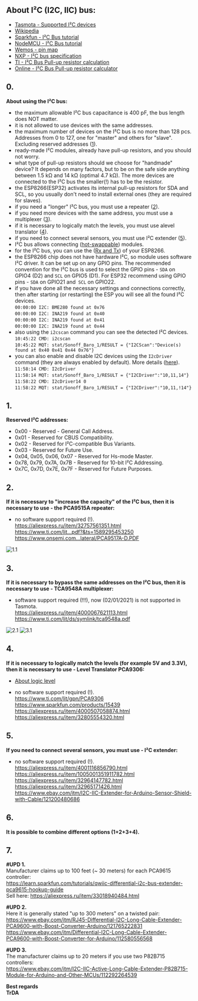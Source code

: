 ## About I²C (I2C, IIC) bus:
- [Tasmota - Supported I²C devices](https://tasmota.github.io/docs/I2CDevices/#supported-i2c-devices)
- [Wikipedia](https://en.wikipedia.org/wiki/I%C2%B2C)  
- [Sparkfun - I²C Bus tutorial](https://learn.sparkfun.com/tutorials/i2c)  
- [NodeMCU - I²C Bus tutorial](https://nodemcu.readthedocs.io/en/release/modules/i2c/)  
- [Wemos - pin map](https://nodemcu.readthedocs.io/en/release/modules/i2c/)
- [NXP - I²C bus specification](https://www.nxp.com/docs/en/user-guide/UM10204.pdf)
- [TI - I²C Bus Pull-up resistor calculation](https://www.ti.com/lit/an/slva689/slva689.pdf)
- [Online - I²C Bus Pull-up resistor calculator](https://atman-iot.com/blog/i2c-pull-up-calculator/)

## 0. 
**About using the I²C bus:**
- the maximum allowable I²C bus capacitance is 400 pF, the bus length does NOT matter.
- it is not allowed to use devices with the same addresses.
- the maximum number of devices on the I²C bus is no more than 128 pcs. Addresses from 0 to 127, one for "master" and others for "slave". Excluding reserved addresses ([1](https://github.com/TrDA-hab/Projects/blob/master/I2C%20bus/README.md#1)).
- ready-made I²C modules, already have pull-up resistors, and you should not worry.
- what type of pull-up resistors should we choose for "handmade" device? It depends on many factors, but to be on the safe side anything between 1.5 kΩ and 14 kΩ (optimal 4.7 kΩ). The more devices are connected to the I²C bus the smaller(!) has to be the resistor.
- the ESP8266(ESP32) activates its internal pull-up resistors for SDA and SCL, so you usually don't need to install external ones (they are required for slaves).
- if you need a "longer" I²C bus, you must use a repeater ([2](https://github.com/TrDA-hab/Projects/blob/master/I2C%20bus/README.md#2)).  
- if you need more devices with the same address, you must use a multiplexer ([3](https://github.com/TrDA-hab/Projects/blob/master/I2C%20bus/README.md#3)).  
- if it is necessary to logically match the levels, you must use alevel translator ([4](https://github.com/TrDA-hab/Projects/blob/master/I2C%20bus/README.md#4)).
- if you need to connect several sensors, you must use I²C extender ([5](https://github.com/TrDA-hab/Projects/blob/master/I2C%20bus/README.md#5)).
- I²C bus allows connecting ([hot-swappable](https://www.ti.com/lit/an/scpa058/scpa058.pdf)) modules.
- for the I²C bus, you can use the ([Rx and Tx](https://tasmota.github.io/docs/devices/Sonoff-Basic-and-BME280/#connect-bme280-to-sonoff-basic-based-on-the-gpio-locations)) of your ESP8266. 
- the ESP8266 chip does not have hardware I²C, so module uses software I²C driver. It can be set up on any GPIO pins. The recommended convention for the I²C bus is used to select the GPIO pins - `SDA` on GPIO4 (D2) and  `SCL` on GPIO5 (D1). For ESP32 recommend using GPIO pins - `SDA` on GPIO21 and` SCL` on GPIO22.
- if you have done all the necessary settings and connections correctly, then after starting (or restarting) the ESP you will see all the found I²C devices.   
  `00:00:00 I2C: BME280 found at 0x76`  
  `00:00:00 I2C: INA219 found at 0x40`  
  `00:00:00 I2C: INA219 found at 0x41`  
  `00:00:00 I2C: INA219 found at 0x44`    
- also using the `i2cscan` command you can see the detected I²C devices.   
  `10:45:22 CMD: i2cscan`   
  `10:45:22 MQT: stat/Sonoff_Baro_1/RESULT = {"I2CScan":"Device(s) found at 0x40 0x41 0x44 0x76"}`   
- you can also enable and disable I2C devices using the `I2cDriver` command (they are always enabled by default). More details ([here](https://tasmota.github.io/docs/I2CDevices/#look-at-pre-compiled-builds-to-see-which-driver-is-compiled-in-the-release-binarys)).  
  `11:58:14 CMD: I2cDriver`  
  `11:58:14 MQT: stat/Sonoff_Baro_1/RESULT = {"I2CDriver":"10,11,14"}`  
  `11:58:22 CMD: I2cDriver14 0`  
  `11:58:22 MQT: stat/Sonoff_Baro_1/RESULT = {"I2CDriver":"10,11,!14"}`  

## 1. 
**Reserved I²C addresses:**  
- 0x00 - Reserved - General Call Address.  
- 0x01 - Reserved for CBUS Compatibility.  
- 0x02 - Reserved for I²C-compatible Bus Variants.  
- 0x03 - Reserved for Future Use.  
- 0x04, 0x05, 0x06, 0x07 - Reserved for Hs-mode Master.  
- 0x78, 0x79, 0x7A, 0x7B - Reserved for 10-bit I²C Addressing.  
- 0x7C, 0x7D, 0x7E, 0x7F - Reserved for Future Purposes.  

## 2. 
**If it is necessary to "increase the capacity" of the I²C bus, then it is necessary to use - the PCA9515A repeater:**
- no software support required (!).   
https://aliexpress.ru/item/32757561351.html   
https://www.ti.com/lit...pdf?&ts=1589295453250   
https://www.onsemi.com...lateral/PCA9517A-D.PDF  

![1.1](https://raw.githubusercontent.com/TrDA-hab/Projects/master/I2C%20bus/I2C%201.1%20.jpg) 

## 3. 
**If it is necessary to bypass the same addresses on the I²C bus, then it is necessary to use - TCA9548A multiplexer:**
- software support required (!!!), now (02/01/2021) is not supported in Tasmota.   
https://aliexpress.ru/item/4000067621113.html   
https://www.ti.com/lit/ds/symlink/tca9548a.pdf 

![2.1](https://raw.githubusercontent.com/TrDA-hab/Projects/master/I2C%20bus/I2C%202.1%20.jpg)
![3.1](https://raw.githubusercontent.com/TrDA-hab/Projects/master/I2C%20bus/I2C%203.1%20.jpg)  

## 4. 
**If it is necessary to logically match the levels (for example 5V and 3.3V), then it is necessary to use - Level Translator PCA9306:**
- [About logic level](https://learn.sparkfun.com/tutorials/logic-levels)   

- no software support required (!).   
https://www.ti.com/lit/gpn/PCA9306  
https://www.sparkfun.com/products/15439  
https://aliexpress.ru/item/4000507058874.html  
https://aliexpress.ru/item/32805554320.html  

## 5. 
**If you need to connect several sensors, you must use - I²C extender:**
- no software support required (!).  
https://aliexpress.ru/item/4001116856790.html   
https://aliexpress.ru/item/1005001351911782.html   
https://aliexpress.ru/item/32964147782.html   
https://aliexpress.ru/item/32965171426.html   
https://www.ebay.com/itm/I2C-IIC-Extender-for-Arduino-Sensor-Shield-with-Cable/121200480686     

## 6. 
**It is possible to combine different options (1+2+3+4).**  

## 7. 

**#UPD 1.**   
Manufacturer claims up to 100 feet (~ 30 meters) for each PCA9615 controller:   
https://learn.sparkfun.com/tutorials/qwiic-differential-i2c-bus-extender-pca9615-hookup-guide   
Sell here:
https://aliexpress.ru/item/33018940484.html

**#UPD 2.**    
Here it is generally stated "up to 300 meters" on a twisted pair:   
https://www.ebay.com/itm/RJ45-Differential-I2C-Long-Cable-Extender-PCA9600-with-Boost-Converter-Arduino/121765222831    
https://www.ebay.com/itm/Differential-I2C-Long-Cable-Extender-PCA9600-with-Boost-Converter-for-Arduino/112580556568     

**#UPD 3.**   
The manufacturer claims up to 20 meters if you use two P82B715 controllers:   
https://www.ebay.com/itm/I2C-IIC-Active-Long-Cable-Extender-P82B715-Module-for-Arduino-and-Other-MCUs/112292264539   

**Best regards   
TrDA**
